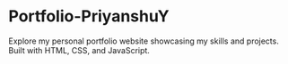 # Portfolio-PriyanshuY
Explore my personal portfolio website showcasing my skills and projects. Built with HTML, CSS, and JavaScript.
